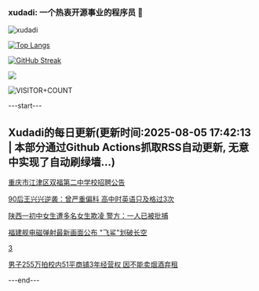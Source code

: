 ### xudadi: 一个热衷开源事业的程序员 👋

![xudadi](https://github-readme-stats-git-masterorgs-github-readme-stats-team.vercel.app/api?username=xudadi)

[![Top Langs](https://github-readme-stats.vercel.app/api/top-langs/?username=xudadi)](https://github.com/anuraghazra/github-readme-stats)

[![GitHub Streak](https://streak-stats.demolab.com?user=xudadi&locale=zh_Hans)](https://git.io/streak-stats)

![](https://raw.githubusercontent.com/xudadi/xudadi/main/assets/github-contribution-grid-snake.svg)

![VISITOR+COUNT](https://komarev.com/ghpvc/?username=xudadi&label=VISITOR+COUNT)


---start---

## Xudadi的每日更新(更新时间:2025-08-05 17:42:13 | 本部分通过Github Actions抓取RSS自动更新, 无意中实现了自动刷绿墙...)

[重庆市江津区双福第二中学校招聘公告](https://www.gongkaoleida.com/article/2549869)

[90后王兴兴逆袭：曾严重偏科 高中时英语只及格过3次](https://m.163.com/news/article/K66MIJIT0514BE2Q.html)

[陕西一初中女生遭多名女生欺凌 警方：一人已被批捕](https://m.163.com/news/article/K66QF6QQ0514R9P4.html)

[福建舰电磁弹射最新画面公布 "飞鲨"划破长空](https://m.163.com/news/article/K65EFSRP05345ARG.html)

[3](https://m.163.com/touch/news/sub/domestic)

[男子255万拍校内51平商铺3年经营权 因不能卖烟酒弃租](https://m.163.com/news/article/K66K1R3B0514R9OJ.html)

---end---
